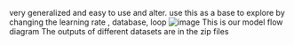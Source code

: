 very generalized and easy to use and alter. use this as a base to explore by changing the learning rate , database, loop
![image](https://github.com/shaktizanzari/GAN-image-generation/assets/149960250/1d1a7aba-9a40-4b21-8a9c-08a8a379ce3d)
This is our model flow diagram
The outputs of different datasets are in the zip files

